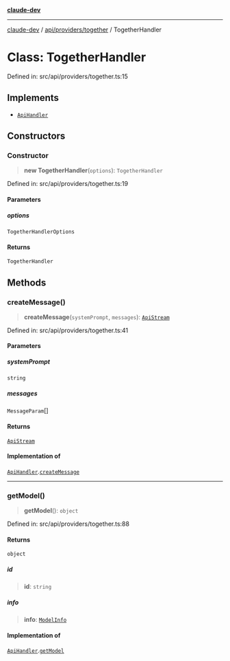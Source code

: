 [**claude-dev**](../../../../README.md)

***

[claude-dev](../../../../README.md) / [api/providers/together](../README.md) / TogetherHandler

# Class: TogetherHandler

Defined in: src/api/providers/together.ts:15

## Implements

- [`ApiHandler`](../../../interfaces/ApiHandler.md)

## Constructors

### Constructor

> **new TogetherHandler**(`options`): `TogetherHandler`

Defined in: src/api/providers/together.ts:19

#### Parameters

##### options

`TogetherHandlerOptions`

#### Returns

`TogetherHandler`

## Methods

### createMessage()

> **createMessage**(`systemPrompt`, `messages`): [`ApiStream`](../../../transform/stream/type-aliases/ApiStream.md)

Defined in: src/api/providers/together.ts:41

#### Parameters

##### systemPrompt

`string`

##### messages

`MessageParam`[]

#### Returns

[`ApiStream`](../../../transform/stream/type-aliases/ApiStream.md)

#### Implementation of

[`ApiHandler`](../../../interfaces/ApiHandler.md).[`createMessage`](../../../interfaces/ApiHandler.md#createmessage)

***

### getModel()

> **getModel**(): `object`

Defined in: src/api/providers/together.ts:88

#### Returns

`object`

##### id

> **id**: `string`

##### info

> **info**: [`ModelInfo`](../../../../shared/api/interfaces/ModelInfo.md)

#### Implementation of

[`ApiHandler`](../../../interfaces/ApiHandler.md).[`getModel`](../../../interfaces/ApiHandler.md#getmodel)
